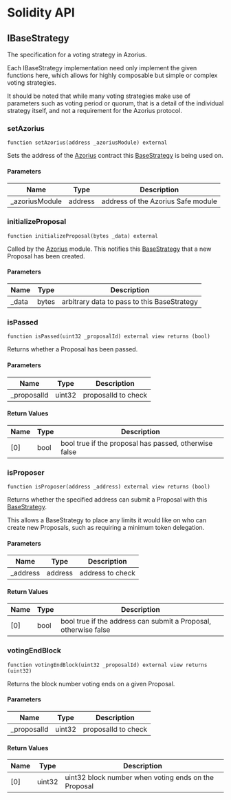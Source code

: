 # Solidity API

## IBaseStrategy

The specification for a voting strategy in Azorius.

Each IBaseStrategy implementation need only implement the given functions here,
which allows for highly composable but simple or complex voting strategies.

It should be noted that while many voting strategies make use of parameters such as
voting period or quorum, that is a detail of the individual strategy itself, and not
a requirement for the Azorius protocol.

### setAzorius

```solidity
function setAzorius(address _azoriusModule) external
```

Sets the address of the [Azorius](../Azorius.md) contract this
[BaseStrategy](../BaseStrategy.md) is being used on.

#### Parameters

| Name            | Type    | Description                        |
| --------------- | ------- | ---------------------------------- |
| \_azoriusModule | address | address of the Azorius Safe module |

### initializeProposal

```solidity
function initializeProposal(bytes _data) external
```

Called by the [Azorius](../Azorius.md) module. This notifies this
[BaseStrategy](../BaseStrategy.md) that a new Proposal has been created.

#### Parameters

| Name   | Type  | Description                                 |
| ------ | ----- | ------------------------------------------- |
| \_data | bytes | arbitrary data to pass to this BaseStrategy |

### isPassed

```solidity
function isPassed(uint32 _proposalId) external view returns (bool)
```

Returns whether a Proposal has been passed.

#### Parameters

| Name         | Type   | Description         |
| ------------ | ------ | ------------------- |
| \_proposalId | uint32 | proposalId to check |

#### Return Values

| Name | Type | Description                                           |
| ---- | ---- | ----------------------------------------------------- |
| [0]  | bool | bool true if the proposal has passed, otherwise false |

### isProposer

```solidity
function isProposer(address _address) external view returns (bool)
```

Returns whether the specified address can submit a Proposal with
this [BaseStrategy](../BaseStrategy.md).

This allows a BaseStrategy to place any limits it would like on
who can create new Proposals, such as requiring a minimum token
delegation.

#### Parameters

| Name      | Type    | Description      |
| --------- | ------- | ---------------- |
| \_address | address | address to check |

#### Return Values

| Name | Type | Description                                                     |
| ---- | ---- | --------------------------------------------------------------- |
| [0]  | bool | bool true if the address can submit a Proposal, otherwise false |

### votingEndBlock

```solidity
function votingEndBlock(uint32 _proposalId) external view returns (uint32)
```

Returns the block number voting ends on a given Proposal.

#### Parameters

| Name         | Type   | Description         |
| ------------ | ------ | ------------------- |
| \_proposalId | uint32 | proposalId to check |

#### Return Values

| Name | Type   | Description                                          |
| ---- | ------ | ---------------------------------------------------- |
| [0]  | uint32 | uint32 block number when voting ends on the Proposal |
